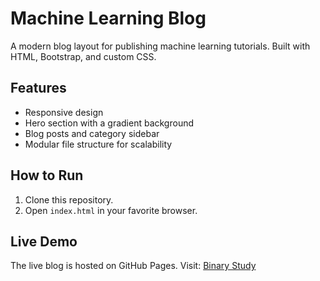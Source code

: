 # Machine Learning Blog
A modern blog layout for publishing machine learning tutorials. Built with HTML, Bootstrap, and custom CSS.

## Features
- Responsive design
- Hero section with a gradient background
- Blog posts and category sidebar
- Modular file structure for scalability

## How to Run
1. Clone this repository.
2. Open `index.html` in your favorite browser.

## Live Demo
The live blog is hosted on GitHub Pages. Visit: [Binary Study](https://shahidedu7.github.io/binarystudy/)
